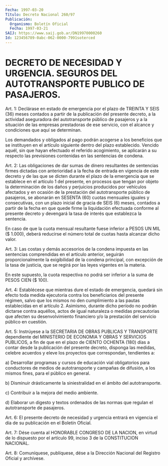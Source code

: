 ```yaml
---
Fecha: 1997-03-20
Título: Decreto Nacional 260/97
Publicación:
  Organismo: Boletín Oficial
  Fecha: 1997-03-21
SAIJ: https://www.saij.gob.ar/DN19970000260
Id: 123456789-0abc-062-0000-7991soterced
---
```

# DECRETO DE NECESIDAD Y URGENCIA. SEGUROS DEL AUTOTRANSPORTE PUBLICO DE PASAJEROS.

<a id="1"></a>
Art. 1: Declárase en estado de emergencia por el plazo de TREINTA Y SEIS (36) meses contados a partir de la publicación del presente decreto, a la actividad aseguradora del autotransporte público de pasajeros y a la situación de las empresas prestadoras de ese servicio, con el alcance y condiciones que aquí se determinan.

Los demandados y obligados al pago podrán acogerse a los beneficios que se instituyen en el artículo siguiente dentro del plazo establecido. Vencido aquél, sin que hayan efectuado el referido acogimiento, se aplicarán a su respecto las previsiones contenidas en las sentencias de condena.

<a id="2"></a>
Art.  2:  Las  obligaciones  de dar sumas de dinero resultantes  de sentencias firmes dictadas con  anterioridad  a la fecha de entrada en vigencia de este decreto y de las que se dicten durante el plazo de la emergencia que se establece en el artículo 1 del presente, en procesos  que tengan por objeto la determinación  de  los  daños  y perjuicios  producidos  por  vehículos afectados y en ocasión de la prestación del autotransporte  público  de pasajeros, se abonarán en  SESENTA (60) cuotas mensuales iguales y  consecutivas,  con  un plazo  inicial de gracia de SEIS (6) meses, contados a partir de la fecha en  que  quede  firme  la  liquidación  efectuada conforme al presente decreto y devengará la tasa de interés  que  establezca la sentencia.

En caso de que la cuota mensual resultante fuese inferior  a  PESOS UN  MIL ($ 1.000), deberá reducirse el número total de cuotas hasta alcanzar dicho valor.

<a id="3"></a>
Art. 3: Las costas y demás accesorios de la condena impuesta en las sentencias    comprendidas    en  el  artículo  anterior,  seguirán proporcionalmente la exigibilidad  de  la  condena  principal,  con excepción  de  la  tasa  de  justicia,  que se regirá por las leyes vigentes en la materia.

En este supuesto, la cuota respectiva no  podrá  ser  inferior a la suma de PESOS CIEN ($ 100).

<a id="4"></a>
Art.  4:  Establécese  que  mientras  dure el estado de emergencia, quedará sin efecto toda medida ejecutoria  contra los beneficiarios del presente régimen, salvo que los mismos no  den  cumplimiento  a las  pautas establecidas en el artículo 2. Asimismo, durante dicho período  no  podrán   dictarse  contra  aquéllos,  actos  de  igual naturaleza o medidas precautorias que  afecten su desenvolvimiento financiero  y/o  la  prestación del servicio  público  en  cuestión.

<a id="5"></a>
Art. 5: Instrúyese a la  SECRETARIA  DE OBRAS PUBLICAS Y TRANSPORTE dependiente  del  MINISTERIO  DE  ECONOMIA   Y  OBRAS  Y  SERVICIOS PUBLICOS, a fin de que en el plazo de CIENTO  OCHENTA  (180) días a contar  desde  la  publicación  del presente decreto, disponga  las medidas, celebre acuerdos y eleve  los  proyectos que correspondan, tendientes a:

a) Desarrollar programas y  cursos  de educación vial obligatorios para conductores de medios de autotransporte y campañas de difusión, a los mismos fines, para el público en general.

b)  Disminuir  drásticamente  la  siniestralidad en el  ámbito  del autotransporte.

c) Contribuir a la mejora del medio ambiente.

d) Elaborar un digesto y textos ordenados de las normas que regulan el autotransporte de pasajeros.

<a id="6"></a>
Art.  6: El presente decreto de necesidad  y  urgencia  entrará  en vigencia  el  día  de  su  publicación en  el  Boletín  Oficial.

<a id="7"></a>
Art. 7:  Dése  cuenta al HONORABLE CONGRESO DE LA NACION, en virtud de lo dispuesto  por  el  artículo  99, inciso 3 de la CONSTITUCION NACIONAL.

<a id="8"></a>
Art. 8: Comuníquese, publíquese,  dése  a la Dirección Nacional del Registro Oficial y archívese.